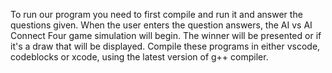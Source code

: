 To run our program you need to first compile and run it and answer the questions given. When the user enters the question answers, the AI vs AI Connect Four game simulation will begin. The winner will be presented or if it's a draw that will be displayed. Compile these programs in either vscode, codeblocks or xcode, using the latest version of g++ compiler.
